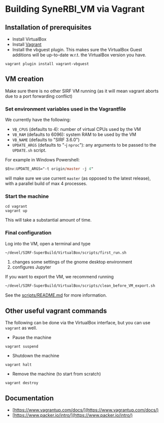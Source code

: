 # Building SyneRBI_VM via Vagrant

## Installation of prerequisites

- Install VirtualBox
- Install [Vagrant](https://www.vagrantup.com)
- Install the vbguest plugin. This makes sure the VirtualBox Guest additions will be up-to-date w.r.t.
the VirtualBox version you have.
```
vagrant plugin install vagrant-vbguest
```

## VM creation

Make sure there is no other SIRF VM running (as it will mean vagrant aborts due to a port forwarding conflict)

### Set environment variables used in the Vagrantfile
We currently have the following:
- `VB_CPUS` (defaults to 4): number of virtual CPUs used by the VM
- `VB_RAM` (defaults to 6096): system RAM to be used by the VM
- `VB_NAME` (defaults to "SIRF 3.6.0")
- `UPDATE_ARGS` (defaults to "-j `nproc`"): any arguments to be passed to the `UPDATE.sh` script.

For example in Windows Powershell:
```ps
$Env:UPDATE_ARGS="-t origin/master -j 4"
```
will make sure we use current `master` (as opposed to the latest release), with a parallel build of max 4 processes.

### Start the machine

```
cd vagrant
vagrant up
```
This will take a substantial amount of time.

### Final configuration
Log into the VM, open a terminal and type
```sh
~/devel/SIRF-SuperBuild/VirtualBox/scripts/first_run.sh
```
1. changes some settings of the gnome desktop environment
2. configures Jupyter

If you want to export the VM, we recommend running
```sh
~/devel/SIRF-SuperBuild/VirtualBox/scripts/clean_before_VM_export.sh
```

See the [scripts/README.md](../scripts/README.md) for more information.

## Other useful vagrant commands
The following can be done via the VirtualBox interface, but you can use `vagrant` as well.

- Pause the machine

```
vagrant suspend
```

- Shutdown the machine

```
vagrant halt
```

- Remove the machine (to start from scratch)

```
vagrant destroy
```

## Documentation

- [https://www.vagrantup.com/docs/](https://www.vagrantup.com/docs/)
- [https://www.packer.io/intro/](https://www.packer.io/intro/)

